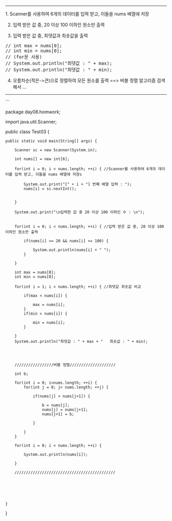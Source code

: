 <hr>
1. Scanner를 사용하여 6개의 데이터를 입력 받고, 이들을 nums 배열에 저장

2. 입력 받은 값 중, 20 이상 100 이하인 원소만 출력

3. 입력 받은 값 중, 최댓값과 최솟값을 출력
<pre>
// int max = nums[0];
// int min = nums[0];
// (for문 사용)
// System.out.println("최댓값 : " + max);
// System.out.println("최댓값 : " + min);
</pre>

4. 오름차순(작은->큰)으로 정렬하여 모든 원소를 출력  ==> 버블 정렬 알고리즘 검색해서 ... 


<hr>
```

package day08.homwork;

import java.util.Scanner;

public class Test03 {

	public static void main(String[] args) {
		
		Scanner sc = new Scanner(System.in);
		
		int nums[] = new int[6];
		
		for(int i = 0; i < nums.length; ++i) { //Scanner를 사용하여 6개의 데이터를 입력 받고, 이들을 nums 배열에 저장s
			
			System.out.print("[" + i + "] 번째 배열 입력 : ");
			nums[i] = sc.nextInt();
			
						
		}
		
		System.out.print("\n입력한 값 중 20 이상 100 이하인 수 : \n");
		
		
		for(int i = 0; i < nums.length; ++i) { //입력 받은 값 중, 20 이상 100 이하인 원소만 출력
			
			if(nums[i] >= 20 && nums[i] <= 100) {
				
				System.out.println(nums[i] + " ");
			}
			
		}
		
		int max = nums[0];
		int min = nums[0];
		
		for(int i = 1; i < nums.length; ++i) { //최댓값 최솟값 비교 
			
			if(max < nums[i]) {
				
				max = nums[i];
			}
			if(min > nums[i]) {
				
				min = nums[i];
			}
			
		}
		System.out.println("최댓값 : " + max + "   최솟값 : " + min);
		
		
		
		
		/////////////////버블 정렬////////////////////
		
		int b;
		
		for(int i = 0; i<nums.length; ++i) {
			for(int j = 0; j< nums.length; ++j) {
				
				if(nums[j] > nums[j+1]) {
					
					b = nums[j];
					nums[j] = nums[j+1];
					nums[j+1] = b;
					
				}				
				
			}
		}
		
		for(int i = 0; i < nums.length; ++i) {
			
			System.out.println(nums[i]); 
			
		}
		
		////////////////////////////////////////////
		
		
		
		
		

	}

}

```

